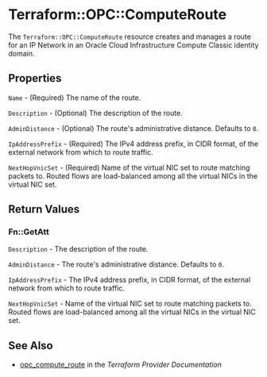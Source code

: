 # Terraform::OPC::ComputeRoute

The `Terraform::OPC::ComputeRoute` resource creates and manages a route for an IP Network in an Oracle Cloud Infrastructure Compute Classic identity domain.

## Properties

`Name` - (Required) The name of the route.

`Description` - (Optional) The description of the route.

`AdminDistance` - (Optional) The route's administrative distance. Defaults to `0`.

`IpAddressPrefix` - (Required) The IPv4 address prefix, in CIDR format, of the external network from which to route traffic.

`NextHopVnicSet` - (Required) Name of the virtual NIC set to route matching packets to. Routed flows are load-balanced among all the virtual NICs in the virtual NIC set.


## Return Values

### Fn::GetAtt

`Description` - The description of the route.

`AdminDistance` - The route's administrative distance. Defaults to `0`.

`IpAddressPrefix` - The IPv4 address prefix, in CIDR format, of the external network from which to route traffic.

`NextHopVnicSet` - Name of the virtual NIC set to route matching packets to. Routed flows are load-balanced among all the virtual NICs in the virtual NIC set.

## See Also

* [opc_compute_route](https://www.terraform.io/docs/providers/opc/r/compute_route.html) in the _Terraform Provider Documentation_